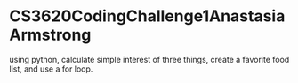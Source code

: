 # CS3620CodingChallenge1AnastasiaArmstrong
using python, calculate simple interest of three things, create a favorite food list, and use a for loop.
